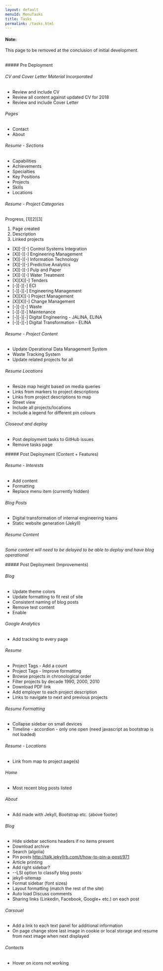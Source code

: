 ```yaml
---
layout: default
menuId: MenuTasks
title: Tasks
permalink: /tasks.html
---
```

<div class="alert alert-warning">
  <div class="">
    <h4 class="alert-heading">Note: </h4>
    <!--
    <h5 class="alert-subheading">Page not found</h5>
    -->
    <p class="">This page to be removed at the conclusion of initial development.</p>
    <!--
    <a href="#" class="card-link">Card link</a>
    <a href="#" class="card-link">Another link</a>
    -->
  </div>
</div>

<br>

<div class="container">
<div class="row">

<div class="col-md-4">            
<div markdown="1">
##### Pre Deployment

###### CV and Cover Letter Material Incorporated
- Review and include CV
- Review all content against updated CV for 2018
- Review and include Cover Letter

###### Pages
- Contact
- About

###### Resume - Sections
- Capabilities
- Achievements
- Specialties
- Key Positions
- Projects
- Skills
- Locations

###### Resume - Project Categories
Progress, [1][2][3]
1. Page created
2. Description
3. Linked projects

- [X][-][-] Control Systems Integration
- [X][-][-] Engineering Management
- [X][-][-] Information Technology
- [X][-][-] Predictive Analytics
- [X][-][-] Pulp and Paper
- [X][-][-] Water Treatment
- [X][X][-] Tenders
- [-][-][-] ECI
- [-][-][-] Engineering Management
- [X][X][-] Project Management
- [X][X][-] Change Management
- [-][-][-] Waste
- [-][-][-] Maintenance
- [-][-][-] Digital Engineering - JALINA, ELINA
- [-][-][-] Digital Transformation - ELINA

###### Resume - Project Content
- Update Operational Data Management System
- Waste Tracking System
- Update related projects for all

###### Resume Locations
- Resize map height based on media queries
- Links from markers to project descriptions
- Links from project descriptions to map
- Street view
- Include all projects/locations
- Include a legend for different pin colours

###### Closeout and deploy
- Post deployment tasks to GitHub issues
- Remove tasks page

</div>
</div>

<div class="col-md-4">
<div markdown="1">
##### Post Deployment (Content + Features)

###### Resume - Interests
- Add content
- Formatting
- Replace menu item (currently hidden)

###### Blog Posts
- Digital transformation of internal engineering teams
- Static website generation (Jekyll)

###### Resume Content
*Some content will need to be delayed to be able to deploy and have blog operational*

</div>
</div>

<div class="col-md-4">
<div markdown="1">
##### Post Deployment (Improvements)

###### Blog
- Update theme colors
- Update formatting to fit rest of site
- Consistent naming of blog posts
- Remove test content
- Enable

###### Google Analytics
- Add tracking to every page

###### Resume
- Project Tags - Add a count
- Project Tags - Improve formatting
- Browse projects in chronological order
- Filter projects by decade 1990, 2000, 2010
- Download PDF link
- Add employer to each project description
- Links to navigate to next and previous projects

###### Resume Formatting
- Collapse sidebar on small devices
- Timeline - accordion - only one open (need javascript as bootstrap is not loaded)

###### Resume - Locations
- Link from map to project page(s)

###### Home
- Most recent blog posts listed

###### About
- Add made with Jekyll, Bootstrap etc. (above footer)

###### Blog
- Hide sidebar sections headers if no items present
- Download archive
- Search (algolia)
- Pin posts http://talk.jekyllrb.com/t/how-to-pin-a-post/971
- Article printing
- Add right sidebar?
- --LSI option to classify blog posts
- jekyll-sitemap
- Format sidebar (font sizes)
- Layout formatting (match the rest of the site)
- Auto load Discuss comments
- Sharing links (Linkedin, Facebook, Google+ etc.) on each post

###### Carsouel
- Add a link to each text panel for additional information
- On page change store last image in cookie or local storage and resume from next image when next displayed

###### Contacts
- Hover on icons not working

</div>
</div>

</div>
</div>

